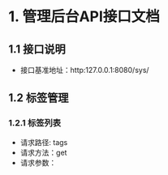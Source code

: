 # 1. 管理后台API接口文档
## 1.1 接口说明
 - 接口基准地址：http:127.0.0.1:8080/sys/
## 1.2 标签管理
### 1.2.1 标签列表
 - 请求路径: tags
 - 请求方法：get
 - 请求参数：
